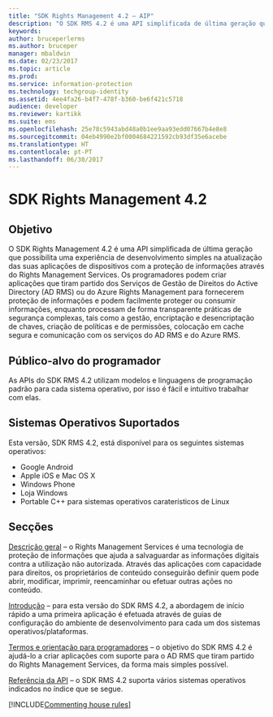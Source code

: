 ```yaml
---
title: "SDK Rights Management 4.2 – AIP"
description: "O SDK RMS 4.2 é uma API simplificada de última geração que possibilita uma experiência de desenvolvimento simples na atualização das suas aplicações de dispositivos com a tecnologia de gestão de direitos."
keywords: 
author: bruceperlerms
ms.author: bruceper
manager: mbaldwin
ms.date: 02/23/2017
ms.topic: article
ms.prod: 
ms.service: information-protection
ms.technology: techgroup-identity
ms.assetid: 4ee4fa26-b4f7-478f-b360-be6f421c5718
audience: developer
ms.reviewer: kartikk
ms.suite: ems
ms.openlocfilehash: 25e78c5943abd48a0b1ee9aa93edd07667b4e8e8
ms.sourcegitcommit: 04eb4990e2bf0004684221592cb93df35e6acebe
ms.translationtype: HT
ms.contentlocale: pt-PT
ms.lasthandoff: 06/30/2017
---
```

# <a name="rights-management-sdk-42"></a>SDK Rights Management 4.2

## <a name="purpose"></a>Objetivo

O SDK Rights Management 4.2 é uma API simplificada de última geração que possibilita uma experiência de desenvolvimento simples na atualização das suas aplicações de dispositivos com a proteção de informações através do Rights Management Services. Os programadores podem criar aplicações que tiram partido dos Serviços de Gestão de Direitos do Active Directory (AD RMS) ou do Azure Rights Management para fornecerem proteção de informações e podem facilmente proteger ou consumir informações, enquanto processam de forma transparente práticas de segurança complexas, tais como a gestão, encriptação e desencriptação de chaves, criação de políticas e de permissões, colocação em cache segura e comunicação com os serviços do AD RMS e do Azure RMS.

## <a name="developer-audience"></a>Público-alvo do programador

As APIs do SDK RMS 4.2 utilizam modelos e linguagens de programação padrão para cada sistema operativo, por isso é fácil e intuitivo trabalhar com elas.

## <a name="supported-operating-systems"></a>Sistemas Operativos Suportados

Esta versão, SDK RMS 4.2, está disponível para os seguintes sistemas operativos:

- Google Android
- Apple iOS e Mac OS X
- Windows Phone
- Loja Windows
- Portable C++ para sistemas operativos caraterísticos de Linux

## <a name="sections"></a>Secções

[Descrição geral](overview.md) – o Rights Management Services é uma tecnologia de proteção de informações que ajuda a salvaguardar as informações digitais contra a utilização não autorizada. Através das aplicações com capacidade para direitos, os proprietários de conteúdo conseguirão definir quem pode abrir, modificar, imprimir, reencaminhar ou efetuar outras ações no conteúdo.

[Introdução](get-started.md) – para esta versão do SDK RMS 4.2, a abordagem de início rápido a uma primeira aplicação é efetuada através de guias de configuração do ambiente de desenvolvimento para cada um dos sistemas operativos/plataformas.

[Termos e orientação para programadores](core-concepts.md) – o objetivo do SDK RMS 4.2 é ajudá-lo a criar aplicações com suporte para o AD RMS que tiram partido do Rights Management Services, da forma mais simples possível.

[Referência da API](api-reference-4-2.md) – o SDK RMS 4.2 suporta vários sistemas operativos indicados no índice que se segue.

[!INCLUDE[Commenting house rules](../includes/houserules.md)]